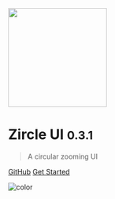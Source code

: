 
<img src="_images/logo-bold.svg" width="200">


# Zircle UI <small>0.3.1</small>

> A circular zooming UI

[GitHub](https://github.com/zircleui/zircleUI)
[Get Started](#status)

![color](#283237)